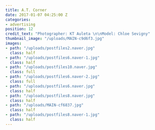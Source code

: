 ```yaml
---
title: A.T. Corner
date: 2017-01-07 04:25:00 Z
categories:
- advertising
position: 12
credit_text: "Photographer: KT Auleta \n\nModel: Chloe Sevigny"
thumbnail_image: "/uploads/MAIN-c9d6f3.jpg"
images:
- path: "/uploads/postfiles2.naver.jpg"
  class: half
- path: "/uploads/postfiles6.naver-1.jpg"
  class: half
- path: "/uploads/postfiles10.naver.jpg"
  class: full
- path: "/uploads/postfiles6.naver-2.jpg"
  class: full
- path: "/uploads/postfiles6.naver.jpg"
  class: half
- path: "/uploads/postfiles8.naver.jpg"
  class: half
- path: "/uploads/MAIN-cf6837.jpg"
  class: half
- path: "/uploads/postfiles8.naver-1.jpg"
  class: half
---
```


